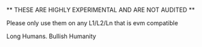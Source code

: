 ** THESE ARE HIGHLY EXPERIMENTAL AND ARE NOT AUDITED **

Please only use them on any L1/L2/Ln that is evm compatible

Long Humans. Bullish Humanity
